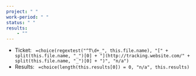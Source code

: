 ```yaml
---
project: " "
work-period: " "
status: " "
results:
    - ""
---
```


- Ticket: ` =choice(regextest("^T\d+_", this.file.name), "[" + split(this.file.name, "_")[0] + "](http://tracking.website.com/" + split(this.file.name, "_")[0] + ")", "n/a")`
- Results: ` =choice(length(this.results[0]) = 0, "n/a", this.results)`
